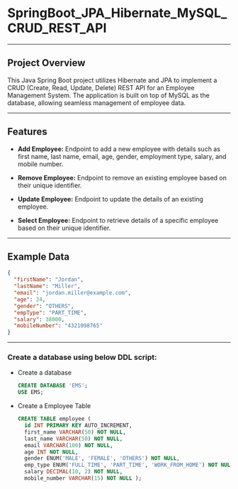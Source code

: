 <h1>SpringBoot_JPA_Hibernate_MySQL_CRUD_REST_API</h1>

----
## Project Overview

<p>This Java Spring Boot project utilizes Hibernate and JPA to implement a CRUD 
(Create, Read, Update, Delete) REST API for an Employee Management System. 
The application is built on top of MySQL as the database, allowing seamless management of employee data.</p>

---
## Features

- **Add Employee:** Endpoint to add a new employee with details such as first name, last name, email, age, gender, employment type, salary, and mobile number.

- **Remove Employee:** Endpoint to remove an existing employee based on their unique identifier.

- **Update Employee:** Endpoint to update the details of an existing employee.

- **Select Employee:** Endpoint to retrieve details of a specific employee based on their unique identifier.
----
## Example Data

```json
{
  "firstName": "Jordan",
  "lastName": "Miller",
  "email": "jordan.miller@example.com",
  "age": 24,
  "gender": "OTHERS",
  "empType": "PART_TIME",
  "salary": 38000,
  "mobileNumber": "4321098765"
}
```
-----
### Create a database using below DDL script:
- Create a database

  ```sql
  CREATE DATABASE 'EMS';
  USE EMS;
  ```

- Create a Employee Table

  ```sql
  CREATE TABLE employee (
    id INT PRIMARY KEY AUTO_INCREMENT,
    first_name VARCHAR(50) NOT NULL,
    last_name VARCHAR(50) NOT NULL,
    email VARCHAR(100) NOT NULL,
    age INT NOT NULL,
    gender ENUM('MALE', 'FEMALE', 'OTHERS') NOT NULL,
    emp_type ENUM('FULL_TIME', 'PART_TIME', 'WORK_FROM_HOME') NOT NULL,
    salary DECIMAL(10, 2) NOT NULL,
    mobile_number VARCHAR(15) NOT NULL );
  ```

